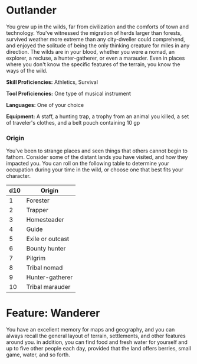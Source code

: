# Outlander

You grew up in the wilds, far from civilization and the
comforts of town and technology. You've witnessed the
migration of herds larger than forests, survived weather
more extreme than any city-dweller could comprehend,
and enjoyed the solitude of being the only thinking
creature for miles in any direction. The wilds are in
your blood, whether you were a nomad, an explorer, a
recluse, a hunter-gatherer, or even a marauder. Even in
places where you don't know the specific features of the
terrain, you know the ways of the wild.

**Skill Proficiencies:** Athletics, Survival

**Tool Proficiencies:** One type of musical instrument

**Languages:** One of your choice

**Equipment:** A staff, a hunting trap, a trophy from an
animal you killed, a set of traveler's clothes, and a belt
pouch containing 10 gp

### Origin

You've been to strange places and seen things that
others cannot begin to fathom. Consider some of the
distant lands you have visited, and how they impacted
you. You can roll on the following table to determine
your occupation during your time in the wild, or choose
one that best fits your character.

| d10 | Origin |
| --- | --- |
| 1 | Forester |
| 2 | Trapper |
| 3 | Homesteader |
| 4 | Guide |
| 5 | Exile or outcast |
| 6 | Bounty hunter |
| 7 | Pilgrim |
| 8 | Tribal nomad |
| 9 | Hunter-gatherer |
| 10 | Tribal marauder |

# Feature: Wanderer

You have an excellent memory for maps and geography,
and you can always recall the general layout of terrain,
settlements, and other features around you. in addition,
you can find food and fresh water for yourself and up to
five other people each day, provided that the land offers
berries, small game, water, and so forth.
